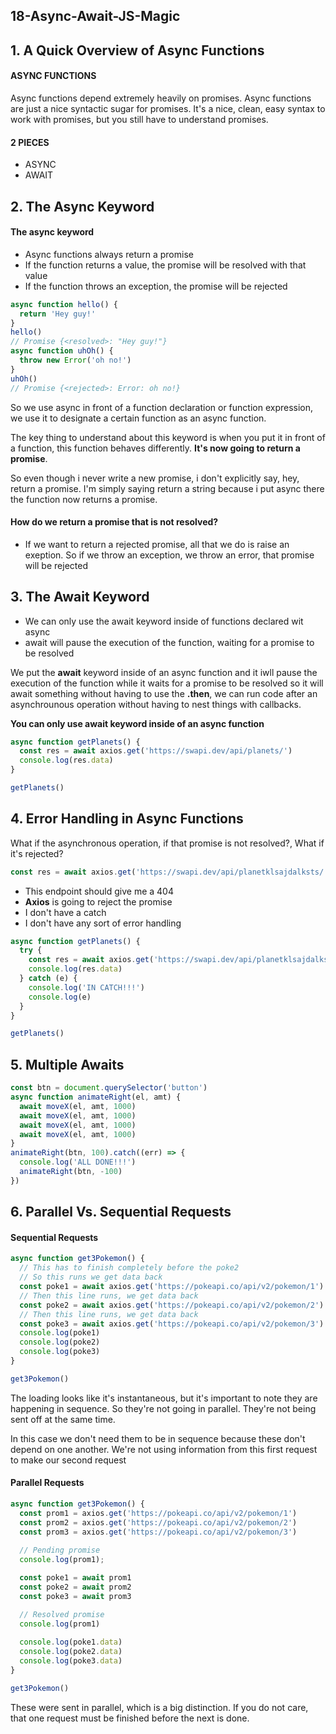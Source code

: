 ## 18-Async-Await-JS-Magic

## 1. A Quick Overview of Async Functions

#### ASYNC FUNCTIONS

Async functions depend extremely heavily on promises. Async functions are just a nice syntactic sugar for promises. It's a nice, clean, easy syntax to work with promises, but you still have to understand promises.

#### 2 PIECES

- ASYNC
- AWAIT

## 2. The Async Keyword

#### The async keyword

- Async functions always return a promise
- If the function returns a value, the promise will be resolved with that value
- If the function throws an exception, the promise will be rejected

```javascript
async function hello() {
  return 'Hey guy!'
}
hello()
// Promise {<resolved>: "Hey guy!"}
async function uhOh() {
  throw new Error('oh no!')
}
uhOh()
// Promise {<rejected>: Error: oh no!}
```

So we use async in front of a function declaration or function expression, we use it to designate a certain function as an async function.

The key thing to understand about this keyword is when you put it in front of a function, this function behaves differently. **It's now going to return a promise**.

So even though i never write a new promise, i don't explicitly say, hey, return a promise. I'm simply saying return a string because i put async there the function now returns a promise.

#### How do we return a promise that is not resolved?

- If we want to return a rejected promise, all that we do is
  raise an exeption. So if we throw an exception, we throw an error,
  that promise will be rejected

## 3. The Await Keyword

- We can only use the await keyword inside of functions declared wit async
- await will pause the execution of the function, waiting for a promise to be resolved

We put the **await** keyword inside of an async function and it iwll pause the execution of the function while it waits for a promise to be resolved so it will await something without having to use the **.then**, we can run code after an asynchrounous operation without having to nest things with callbacks.

**You can only use await keyword inside of an async function**

```javascript
async function getPlanets() {
  const res = await axios.get('https://swapi.dev/api/planets/')
  console.log(res.data)
}

getPlanets()
```

## 4. Error Handling in Async Functions

What if the asynchronous operation, if that promise is not resolved?, What if it's rejected?

```javascript
const res = await axios.get('https://swapi.dev/api/planetklsajdalksts/')
```

- This endpoint should give me a 404
- **Axios** is going to reject the promise
- I don't have a catch
- I don't have any sort of error handling

```javascript
async function getPlanets() {
  try {
    const res = await axios.get('https://swapi.dev/api/planetklsajdalksts/')
    console.log(res.data)
  } catch (e) {
    console.log('IN CATCH!!!')
    console.log(e)
  }
}

getPlanets()
```

## 5. Multiple Awaits

```javascript
const btn = document.querySelector('button')
async function animateRight(el, amt) {
  await moveX(el, amt, 1000)
  await moveX(el, amt, 1000)
  await moveX(el, amt, 1000)
  await moveX(el, amt, 1000)
}
animateRight(btn, 100).catch((err) => {
  console.log('ALL DONE!!!')
  animateRight(btn, -100)
})
```

## 6. Parallel Vs. Sequential Requests

#### Sequential Requests

```javascript
async function get3Pokemon() {
  // This has to finish completely before the poke2
  // So this runs we get data back
  const poke1 = await axios.get('https://pokeapi.co/api/v2/pokemon/1')
  // Then this line runs, we get data back
  const poke2 = await axios.get('https://pokeapi.co/api/v2/pokemon/2')
  // Then this line runs, we get data back
  const poke3 = await axios.get('https://pokeapi.co/api/v2/pokemon/3')
  console.log(poke1)
  console.log(poke2)
  console.log(poke3)
}

get3Pokemon()
```

The loading looks like it's instantaneous, but it's important to note they are happening in sequence. So they're not going in parallel. They're not being sent off at the same time.

In this case we don't need them to be in sequence because these don't depend on one another. We're not using information from this first request to make our second request

#### Parallel Requests

```javascript
async function get3Pokemon() {
  const prom1 = axios.get('https://pokeapi.co/api/v2/pokemon/1')
  const prom2 = axios.get('https://pokeapi.co/api/v2/pokemon/2')
  const prom3 = axios.get('https://pokeapi.co/api/v2/pokemon/3')
  
  // Pending promise
  console.log(prom1);

  const poke1 = await prom1
  const poke2 = await prom2
  const poke3 = await prom3

  // Resolved promise
  console.log(prom1)
  
  console.log(poke1.data)
  console.log(poke2.data)
  console.log(poke3.data)
}

get3Pokemon()
```

These were sent in parallel, which is a big distinction. If you do not care, that one request must be finished before the next is done. 